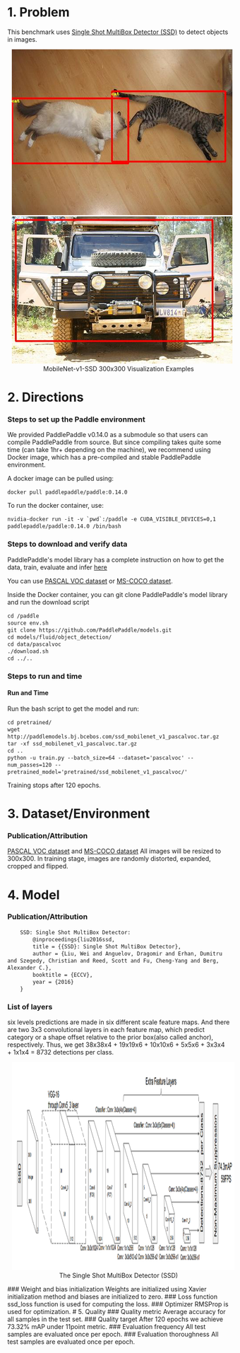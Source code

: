 # 1. Problem
This benchmark uses [Single Shot MultiBox Detector (SSD)](https://arxiv.org/abs/1512.02325) to detect objects in images.


<p align="center">
<img src="assets/000019.jpg" height=375 width=500 hspace='10'/>
<img src="assets/000047.jpg" height=333 width=500 hspace='10'/> <br />
MobileNet-v1-SSD 300x300 Visualization Examples
</p>

# 2. Directions
### Steps to set up the Paddle environment
We provided PaddlePaddle v0.14.0 as a submodule so that users can compile PaddlePaddle from source. But since compiling takes quite some time (can take 1hr+ depending on the machine), we recommend using Docker image, which has a pre-compiled and stable PaddlePaddle environment.

A docker image can be pulled using:
```
docker pull paddlepaddle/paddle:0.14.0
```

To run the docker container, use:
```
nvidia-docker run -it -v `pwd`:/paddle -e CUDA_VISIBLE_DEVICES=0,1 paddlepaddle/paddle:0.14.0 /bin/bash
```

### Steps to download and verify data
PaddlePaddle's model library has a complete instruction on how to get the data, train, evaluate and infer [here](https://github.com/PaddlePaddle/models/blob/develop/fluid/object_detection/README.md)

You can use [PASCAL VOC dataset](http://host.robots.ox.ac.uk/pascal/VOC/) or [MS-COCO dataset](http://cocodataset.org/#download).

Inside the Docker container, you can git clone PaddlePaddle's model library and run the download script
```
cd /paddle
source env.sh
git clone https://github.com/PaddlePaddle/models.git
cd models/fluid/object_detection/
cd data/pascalvoc
./download.sh
cd ../..
```


### Steps to run and time

#### Run and Time

Run the bash script to get the model and run:
```
cd pretrained/
wget http://paddlemodels.bj.bcebos.com/ssd_mobilenet_v1_pascalvoc.tar.gz
tar -xf ssd_mobilenet_v1_pascalvoc.tar.gz
cd ..
python -u train.py --batch_size=64 --dataset='pascalvoc' --num_passes=120 --pretrained_model='pretrained/ssd_mobilenet_v1_pascalvoc/'
```

Training stops after 120 epochs.

# 3. Dataset/Environment
### Publication/Attribution
[PASCAL VOC dataset](http://host.robots.ox.ac.uk/pascal/VOC/) and [MS-COCO dataset](http://cocodataset.org/#download)
All images will be resized to 300x300. In training stage, images are randomly distorted, expanded, cropped and flipped.

# 4. Model
### Publication/Attribution
```
    SSD: Single Shot MultiBox Detector:
        @inproceedings{liu2016ssd,
        title = {{SSD}: Single Shot MultiBox Detector},
        author = {Liu, Wei and Anguelov, Dragomir and Erhan, Dumitru and Szegedy, Christian and Reed, Scott and Fu, Cheng-Yang and Berg, Alexander C.},
        booktitle = {ECCV},
        year = {2016}
    }
```

### List of layers
six levels predictions are made in six different scale feature maps. And there are two 3x3 convolutional layers in each feature map, which predict category or a shape offset relative to the prior box(also called anchor), respectively. Thus, we get 38x38x4 + 19x19x6 + 10x10x6 + 5x5x6 + 3x3x4 + 1x1x4 = 8732 detections per class.
<p align="center">
<img src="assets/SSD_paper_figure.jpg" height=471 width=1519 hspace='10'/><br />
The Single Shot MultiBox Detector (SSD)
</p>
### Weight and bias initialization
Weights are initialized using Xavier initialization method and biases are initialized to zero.
### Loss function
ssd_loss function is used for computing the loss.
### Optimizer
RMSProp is used for optimization.
# 5. Quality
### Quality metric
Average accuracy for all samples in the test set.
### Quality target
After 120 epochs we achieve 73.32% mAP under 11point metric.
### Evaluation frequency
All test samples are evaluated once per epoch.
### Evaluation thoroughness
All test samples are evaluated once per epoch.